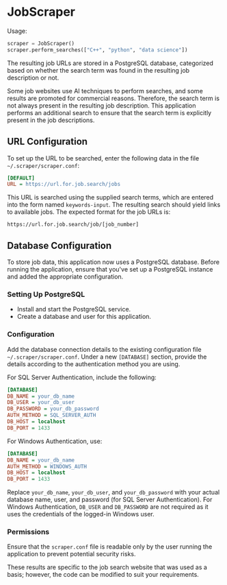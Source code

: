 
# JobScraper

Usage:

```python
scraper = JobScraper()
scraper.perform_searches(["C++", "python", "data science"])
```

The resulting job URLs are stored in a PostgreSQL database, categorized based on whether the search term was found in the resulting job description or not.

Some job websites use AI techniques to perform searches, and some results are promoted for commercial reasons. Therefore, the search term is not always present in the resulting job description. This application performs an additional search to ensure that the search term is explicitly present in the job descriptions.

## URL Configuration

To set up the URL to be searched, enter the following data in the file `~/.scraper/scraper.conf`:

```ini
[DEFAULT]
URL = https://url.for.job.search/jobs
```

This URL is searched using the supplied search terms, which are entered into the form named `keywords-input`. The resulting search should yield links to available jobs. The expected format for the job URLs is:

```url
https://url.for.job.search/job/[job_number]
```

## Database Configuration

To store job data, this application now uses a PostgreSQL database. Before running the application, ensure that you've set up a PostgreSQL instance and added the appropriate configuration.

### Setting Up PostgreSQL

- Install and start the PostgreSQL service.
- Create a database and user for this application.

### Configuration

Add the database connection details to the existing configuration file `~/.scraper/scraper.conf`. Under a new `[DATABASE]` section, provide the details according to the authentication method you are using.

For SQL Server Authentication, include the following:

```ini
[DATABASE]
DB_NAME = your_db_name
DB_USER = your_db_user
DB_PASSWORD = your_db_password
AUTH_METHOD = SQL_SERVER_AUTH
DB_HOST = localhost
DB_PORT = 1433
```

For Windows Authentication, use:
```ini
[DATABASE]
DB_NAME = your_db_name
AUTH_METHOD = WINDOWS_AUTH
DB_HOST = localhost
DB_PORT = 1433
```

Replace `your_db_name`, `your_db_user`, and `your_db_password` with your actual database name, user, and password (for SQL Server Authentication). For Windows Authentication, `DB_USER` and `DB_PASSWORD` are not required as it uses the credentials of the logged-in Windows user.

### Permissions

Ensure that the `scraper.conf` file is readable only by the user running the application to prevent potential security risks.

These results are specific to the job search website that was used as a basis; however, the code can be modified to suit your requirements.
